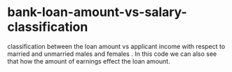 # bank-loan-amount-vs-salary-classification
classification between the loan amount vs applicant income with respect to married and unmarried males and females .
In this code we can also see that how the amount of earnings effect the loan amount.
